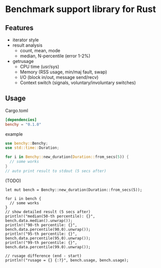 # Benchmark support library for Rust

## Features

- iterator style
- result analysis
    - count, mean, mode
    - median, N-percentile (error 1-2%)
- getrusage
    - CPU time (usr/sys)
    - Memory (RSS usage, min/maj fault, swap)
    - I/O (block in/out, message send/recv)
    - Context switch (signals, voluntary/involuntary switches)

## Usage

Cargo.toml

```toml
[dependencies]
benchy = "0.1.0"
```

example

```rust
use benchy::Benchy;
use std::time::Duration;

for i in Benchy::new_duration(Duration::from_secs(5)) {
  // some works
}
// auto print result to stdout (5 secs after)
```

(TODO)

```
let mut bench = Benchy::new_duration(Duration::from_secs(5));

for i in bench {
  // some works
}
// show detailed result (5 secs after)
println!("median(50-th percentile): {}", bench.data.median().unwrap());
println!("90-th percentile: {}", bench.data.percentile(90.0).unwrap());
println!("95-th percentile: {}", bench.data.percentile(95.0).unwrap());
println!("99-th percentile: {}", bench.data.percentile(99.0).unwrap());

// rusage difference (end - start)
println!("rusage = {} {:?}", bench.usage, bench.usage);
```
